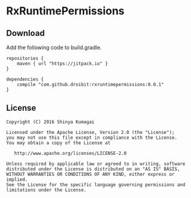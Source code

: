 # RxRuntimePermissions

## Download

Add the following code to build.gradle.

```
repositories {
    maven { url "https://jitpack.io" }
}

dependencies {
    compile "com.github.droibit:rxruntimepermissions:0.0.1"
}
```

## License

    Copyright (C) 2016 Shinya Kumagai

    Licensed under the Apache License, Version 2.0 (the "License");
    you may not use this file except in compliance with the License.
    You may obtain a copy of the License at

       http://www.apache.org/licenses/LICENSE-2.0

    Unless required by applicable law or agreed to in writing, software
    distributed under the License is distributed on an "AS IS" BASIS,
    WITHOUT WARRANTIES OR CONDITIONS OF ANY KIND, either express or implied.
    See the License for the specific language governing permissions and
    limitations under the License.
